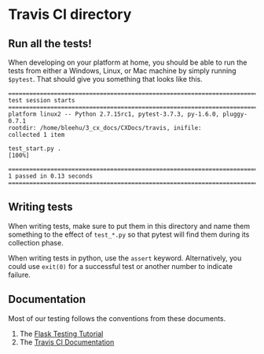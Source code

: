 # Travis CI directory

## Run all the tests!

When developing on your platform at home, you should be able to run the tests
from either a Windows, Linux, or Mac machine by simply running `$pytest`. That
should give you something that looks like this.

```
=============================================================================== test session starts ================================================================================
platform linux2 -- Python 2.7.15rc1, pytest-3.7.3, py-1.6.0, pluggy-0.7.1
rootdir: /home/bleehu/3_cx_docs/CXDocs/travis, inifile:
collected 1 item                                                                                                                                                                   

test_start.py .                                                                                                                                                              [100%]

============================================================================= 1 passed in 0.13 seconds =============================================================================
```

## Writing tests

When writing tests, make sure to put them in this directory and name them 
something to the effect of `test_*.py` so that pytest will find them during its
collection phase.

When writing tests in python, use the `assert` keyword. Alternatively, you could
use `exit(0)` for a successful test or another number to indicate failure. 

## Documentation

Most of our testing follows the conventions from these documents. 
1. The [Flask Testing Tutorial](http://flask.pocoo.org/docs/1.0/testing/)
2. The [Travis CI Documentation](https://docs.travis-ci.com/user/languages/python/)